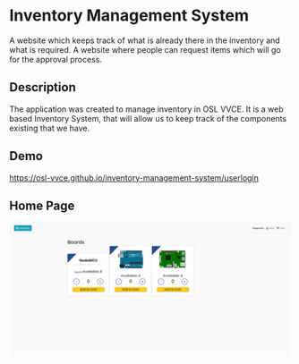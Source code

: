 # Inventory Management System

A website which keeps track of what is already there in the inventory and what is required. A website where people can request items which will go for the approval process.

## Description

The application was created to manage inventory in OSL VVCE. It is a web based Inventory System, that will allow us to keep track of the components existing that we have.

## Demo

https://osl-vvce.github.io/inventory-management-system/userlogin

## Home Page

![Home](/images/components.png)
